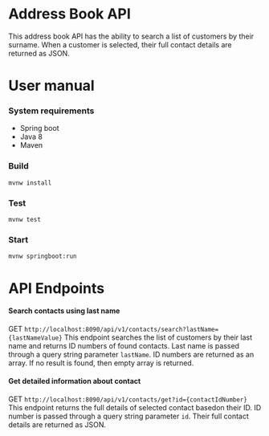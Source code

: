 # Address Book API
This address book API has the ability to search a list of customers by their surname. When a customer is selected, their full contact details are
returned as JSON. 

# User manual

### System requirements
 - Spring boot
 - Java 8
 - Maven

### Build
```mvnw install```

### Test
```mvnw test```

### Start
```mvnw springboot:run```

# API Endpoints
#### Search contacts using last name
GET ```http://localhost:8090/api/v1/contacts/search?lastName={lastNameValue}```
This endpoint searches the list of customers by their last name and returns ID numbers of found contacts. Last name is passed through a query string parameter ```lastName```. ID numbers are returned as an array. If no result is found, then empty array is returned.


#### Get detailed information about contact
GET ```http://localhost:8090/api/v1/contacts/get?id={contactIdNumber}```
This endpoint returns the full details of selected contact basedon their ID. ID number is passed through a query string parameter ```id```. Their full contact details are returned as JSON.
